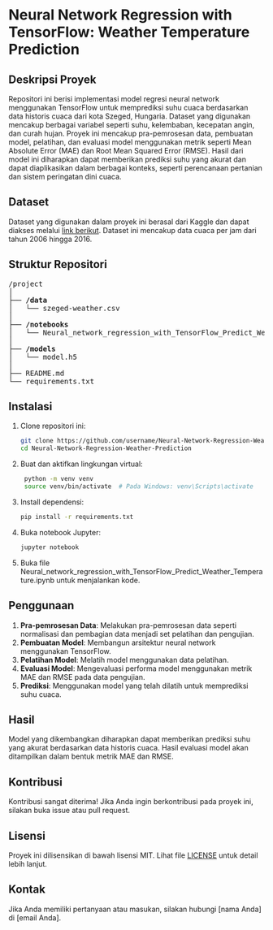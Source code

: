# Neural Network Regression with TensorFlow: Weather Temperature Prediction

## Deskripsi Proyek
Repositori ini berisi implementasi model regresi neural network menggunakan TensorFlow untuk memprediksi suhu cuaca berdasarkan data historis cuaca dari kota Szeged, Hungaria. Dataset yang digunakan mencakup berbagai variabel seperti suhu, kelembaban, kecepatan angin, dan curah hujan. Proyek ini mencakup pra-pemrosesan data, pembuatan model, pelatihan, dan evaluasi model menggunakan metrik seperti Mean Absolute Error (MAE) dan Root Mean Squared Error (RMSE). Hasil dari model ini diharapkan dapat memberikan prediksi suhu yang akurat dan dapat diaplikasikan dalam berbagai konteks, seperti perencanaan pertanian dan sistem peringatan dini cuaca.

## Dataset
Dataset yang digunakan dalam proyek ini berasal dari Kaggle dan dapat diakses melalui [link berikut](https://www.kaggle.com/datasets/budincsevity/szeged-weather/data). Dataset ini mencakup data cuaca per jam dari tahun 2006 hingga 2016.

## Struktur Repositori

<pre>
/project
│
├── <b>/data</b>
│   └── szeged-weather.csv
│
├── <b>/notebooks</b>
│   └── Neural_network_regression_with_TensorFlow_Predict_Weather_Temperature.ipynb
│
├── <b>/models</b>
│   └── model.h5
│
├── README.md
└── requirements.txt
</pre>


## Instalasi
1. Clone repositori ini:
   ```bash
   git clone https://github.com/username/Neural-Network-Regression-Weather-Prediction.git
   cd Neural-Network-Regression-Weather-Prediction
   
2. Buat dan aktifkan lingkungan virtual:
   ```bash
    python -m venv venv
    source venv/bin/activate  # Pada Windows: venv\Scripts\activate
3. Install dependensi:
    ```bash
    pip install -r requirements.txt
4. Buka notebook Jupyter:
    ```bash
    jupyter notebook
5. Buka file Neural_network_regression_with_TensorFlow_Predict_Weather_Temperature.ipynb untuk menjalankan kode.

## Penggunaan
1. **Pra-pemrosesan Data**: Melakukan pra-pemrosesan data seperti normalisasi dan pembagian data menjadi set pelatihan dan pengujian.
2. **Pembuatan Model**: Membangun arsitektur neural network menggunakan TensorFlow.
3. **Pelatihan Model**: Melatih model menggunakan data pelatihan.
4. **Evaluasi Model**: Mengevaluasi performa model menggunakan metrik MAE dan RMSE pada data pengujian.
5. **Prediksi**: Menggunakan model yang telah dilatih untuk memprediksi suhu cuaca.

## Hasil
Model yang dikembangkan diharapkan dapat memberikan prediksi suhu yang akurat berdasarkan data historis cuaca. Hasil evaluasi model akan ditampilkan dalam bentuk metrik MAE dan RMSE.

## Kontribusi
Kontribusi sangat diterima! Jika Anda ingin berkontribusi pada proyek ini, silakan buka issue atau pull request.

## Lisensi
Proyek ini dilisensikan di bawah lisensi MIT. Lihat file [LICENSE](LICENSE) untuk detail lebih lanjut.

## Kontak
Jika Anda memiliki pertanyaan atau masukan, silakan hubungi [nama Anda] di [email Anda].
